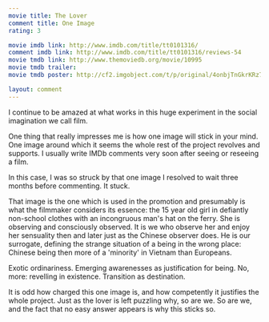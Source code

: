 ```yaml
---
movie title: The Lover
comment title: One Image
rating: 3

movie imdb link: http://www.imdb.com/title/tt0101316/
comment imdb link: http://www.imdb.com/title/tt0101316/reviews-54
movie tmdb link: http://www.themoviedb.org/movie/10995
movie tmdb trailer: 
movie tmdb poster: http://cf2.imgobject.com/t/p/original/4onbjTnGkrKRz7ac58PTd1SFpcx.jpg

layout: comment
---
```


I continue to be amazed at what works in this huge experiment in the social imagination we call film. 

One thing that really impresses me is how one image will stick in your mind. One image around which it seems the whole rest of the project revolves and supports. I usually write IMDb comments very soon after seeing or reseeing a film.

In this case, I was so struck by that one image I resolved to wait three months before commenting. It stuck.

That image is the one which is used in the promotion and presumably is what the filmmaker considers its essence: the 15 year old girl in defiantly non-school clothes with an incongruous man's hat on the ferry. She is observing and consciously observed. It is we who observe her and enjoy her sensuality then and later just as the Chinese observer does. He is our surrogate, defining the strange situation of a being in the wrong place: Chinese being then more of a 'minority' in Vietnam than Europeans.

Exotic ordinariness. Emerging awarenesses as justification for being. No, more: revelling in existence. Transition as destination.

It is odd how charged this one image is, and how competently it justifies the whole project. Just as the lover is left puzzling why, so are we. So are we, and the fact that no easy answer appears is why this sticks so.